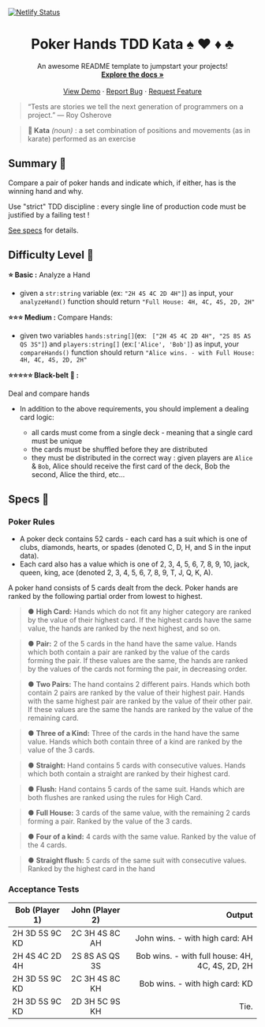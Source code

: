[![Netlify Status](https://api.netlify.com/api/v1/badges/c1736a74-3058-4330-ba1b-0ff1f74ce8b0/deploy-status)](https://app.netlify.com/sites/poker-hands-compare/deploys)

<!-- PROJECT LOGO -->

<h1 align="center">Poker Hands TDD Kata ♠ ♥ ♦ ♣</h1>

  <p align="center">
    An awesome README template to jumpstart your projects!
    <br />
    <a href="https://github.com/PierreTsia/tdd-poker#readme"><strong>Explore the docs »</strong></a>
    <br />
    <br />
    <a href="https://poker-hands-compare.netlify.app/">View Demo</a>
    ·
    <a href="https://github.com/PierreTsia/tdd-poker/issues">Report Bug</a>
    ·
    <a href="https://github.com/PierreTsia/tdd-poker/issues">Request Feature</a>
  </p>

> “Tests are stories we tell the next generation of programmers on a project.” — Roy Osherove

> **🥋 Kata** _(noun)_ :
> a set combination of positions and movements (as in karate) performed as an exercise

## Summary 📃

Compare a pair of poker hands and indicate which, if either, has is the winning hand and why.

Use "strict" TDD discipline : every single line of production code must be justified by a failing test !

[See specs](#specs) for details.

## Difficulty Level 🥵

**⭐ Basic :** Analyze a Hand

- given a `str:string` variable (ex: `"2H 4S 4C 2D 4H"]`) as input, your `analyzeHand()` function
  should return `"Full House: 4H, 4C, 4S, 2D, 2H"`

**⭐⭐⭐ Medium :** Compare Hands:

- given two variables `hands:string[]`(ex: ` ["2H 4S 4C 2D 4H", "2S 8S AS QS 3S"]`) and `players:string[]` (ex:`['Alice', 'Bob']`)
  as input, your `compareHands()` function should return `"Alice wins. - with Full House: 4H, 4C, 4S, 2D, 2H"`

**⭐⭐⭐⭐⭐ Black-belt 🥋 :**

Deal and compare hands

- In addition to the above requirements, you should implement a dealing card logic:

  - all cards must come from a single deck - meaning that a single card must be unique
  - the cards must be shuffled before they are distributed
  - they must be distributed in the correct way : given players are `Alice` & `Bob`,
    Alice should receive the first card of the deck, Bob the second, Alice the third, etc...

## <a name="specs"></a>Specs 🧪

### Poker Rules

- A poker deck contains 52 cards - each card has a suit which is one of clubs, diamonds, hearts, or spades (denoted C,
  D, H, and S in the input data).
- Each card also has a value which is one of 2, 3, 4, 5, 6, 7, 8, 9, 10, jack, queen, king,
  ace (denoted 2, 3, 4, 5, 6, 7, 8, 9, T, J, Q, K, A).

A poker hand consists of 5 cards dealt from the deck. Poker hands are ranked by the following partial order from
lowest to highest.

> ● **High Card:** Hands which do not fit any higher category are ranked by the value of their highest card. If the
> highest cards have the same value, the hands are ranked by the next highest, and so on.

> ● **Pair:** 2 of the 5 cards in the hand have the same value. Hands which both contain a pair are ranked by the
> value of the cards forming the pair. If these values are the same, the hands are ranked by the values of the
> cards not forming the pair, in decreasing order.

> ● **Two Pairs:** The hand contains 2 different pairs. Hands which both contain 2 pairs are ranked by the value of
> their highest pair. Hands with the same highest pair are ranked by the value of their other pair. If these values
> are the same the hands are ranked by the value of the remaining card.

> ● **Three of a Kind:** Three of the cards in the hand have the same value. Hands which both contain three of a
> kind are ranked by the value of the 3 cards.

> ● **Straight:** Hand contains 5 cards with consecutive values. Hands which both contain a straight are ranked by
> their highest card.

> ● **Flush:** Hand contains 5 cards of the same suit. Hands which are both flushes are ranked using the rules for
> High Card.

> ● **Full House:** 3 cards of the same value, with the remaining 2 cards forming a pair. Ranked by the value of the 3
> cards.

> ● **Four of a kind:** 4 cards with the same value. Ranked by the value of the 4 cards.

> ● **Straight flush:** 5 cards of the same suit with consecutive values. Ranked by the highest card in the hand

### Acceptance Tests

| Bob (Player 1) | John (Player 2) |                                          Output |
| -------------- | :-------------: | ----------------------------------------------: |
| 2H 3D 5S 9C KD | 2C 3H 4S 8C AH  |                 John wins. - with high card: AH |
| 2H 4S 4C 2D 4H | 2S 8S AS QS 3S  | Bob wins. - with full house: 4H, 4C, 4S, 2D, 2H |
| 2H 3D 5S 9C KD | 2C 3H 4S 8C KH  |                  Bob wins. - with high card: KD |
| 2H 3D 5S 9C KD | 2D 3H 5C 9S KH  |                                            Tie. |
